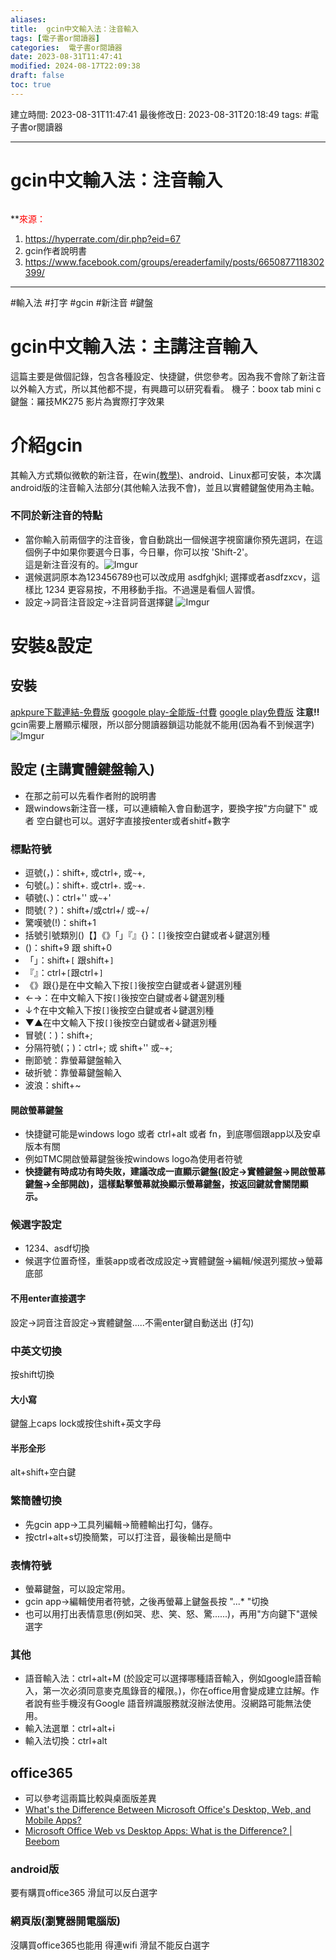 ```yaml
---
aliases: 
title:  gcin中文輸入法：注音輸入
tags: [電子書or閱讀器]
categories:  電子書or閱讀器
date: 2023-08-31T11:47:41
modified: 2024-08-17T22:09:38
draft: false
toc: true
---
```

建立時間: 2023-08-31T11:47:41
最後修改日: 2023-08-31T20:18:49
tags:  #電子書or閱讀器

---
# gcin中文輸入法：注音輸入
```toc
```
**<font color="#ff0000">來源：</font>
1. https://hyperrate.com/dir.php?eid=67
2. gcin作者說明書
3. https://www.facebook.com/groups/ereaderfamily/posts/6650877118302399/
---
#輸入法 #打字 #gcin #新注音 #鍵盤
# gcin中文輸入法：主講注音輸入
這篇主要是做個記錄，包含各種設定、快捷鍵，供您參考。因為我不會除了新注音以外輸入方式，所以其他都不提，有興趣可以研究看看。
機子：boox tab mini c
鍵盤：羅技MK275
影片為實際打字效果
# 介紹gcin 
其輸入方式類似微軟的新注音，在win[(教學)](https://home.gamer.com.tw/creationDetail.php?sn=2500433)、android、Linux都可安裝，本次講android版的注音輸入法部分(其他輸入法我不會)，並且以實體鍵盤使用為主軸。
### 不同於新注音的特點
- 當你輸入前兩個字的注音後，會自動跳出一個候選字視窗讓你預先選詞，在這個例子中如果你要選今日事，今日畢，你可以按 'Shift-2'。  
這是新注音沒有的。![Imgur](https://i.imgur.com/MF3xvdN.png)
- 選候選詞原本為123456789也可以改成用 asdfghjkl; 選擇或者asdfzxcv，這樣比 1234 更容易按，不用移動手指。不過還是看個人習慣。
- 設定→詞音注音設定→注音詞音選擇鍵
![Imgur](https://i.imgur.com/UzYVapv.png)
# 安裝&設定
## 安裝
[apkpure下載連結-免費版](https://apkpure.com/tw/tw-%E4%B8%AD%E6%96%87%E8%BC%B8%E5%85%A5%E6%B3%95-%E6%B3%A8%E9%9F%B3-%E5%80%89%E9%A0%A1-%E5%A4%A7%E6%98%93-%E8%A1%8C%E5%88%97-%E8%AA%9E%E9%9F%B3-%E8%8B%B1%E6%95%B8-%E9%8D%B5%E7%9B%A4/com.hyperrate.gcinfree?fbclid=IwAR1WdlORiL9A07ILn-Jry0-_rPo_gFT4YqiJJKOMeilS45aTzw5VXIszFPg)
[googole play-全能版-付費](https://play.google.com/store/apps/details?id=com.hyperrate.gcin)
[google play免費版](https://play.google.com/store/apps/details?id=com.hyperrate.gcinfree)
**注意!!** gcin需要上層顯示權限，所以部分閱讀器鎖這功能就不能用(因為看不到候選字)
![Imgur](https://i.imgur.com/2yCygfu.png)
## 設定 (主講實體鍵盤輸入)
- 在那之前可以先看作者附的說明書
- 跟windows新注音一樣，可以連續輸入會自動選字，要換字按"方向鍵下" 或者 空白鍵也可以。選好字直接按enter或者shitf+數字
### 標點符號
- 逗號(，)：shift+, 或ctrl+, 或`~`+,
- 句號(。)：shift+. 或ctrl+. 或`~`+.
- 頓號(、)：ctrl+'' 或`~`+'
- 問號(？)：shift+/或ctrl+/ 或`~`+/
- 驚嘆號(!)：shift+1
- 括號引號類別()【】《》「」『』{}：`[]`後按空白鍵或者↓鍵選別種
- ()：shift+9  跟 shift+0
- 「」：shift+`[` 跟shift+`]` 
- 『』：ctrl+`[`跟ctrl+`]`
- 《》跟{}是在中文輸入下按`[]`後按空白鍵或者↓鍵選別種
- ←→：在中文輸入下按`[]`後按空白鍵或者↓鍵選別種
- ↓↑在中文輸入下按`[]`後按空白鍵或者↓鍵選別種
- ▼▲在中文輸入下按`[]`後按空白鍵或者↓鍵選別種
- 冒號(：)：shift+;
- 分隔符號(；)：ctrl+; 或 shift+'' 或`~`+;
- 刪節號：靠螢幕鍵盤輸入
- 破折號：靠螢幕鍵盤輸入
- 波浪：shift+~
#### 開啟螢幕鍵盤
- 快捷鍵可能是windows logo 或者 ctrl+alt 或者 fn，到底哪個跟app以及安卓版本有關
- 例如TMC開啟螢幕鍵盤後按windows logo為使用者符號
- **快捷鍵有時成功有時失敗，建議改成一直顯示鍵盤(設定→實體鍵盤→開啟螢幕鍵盤→全部開啟)，這樣點擊螢幕就換顯示螢幕鍵盤，按返回鍵就會關閉顯示。**
### 候選字設定
- 1234、asdf切換
- 候選字位置奇怪，重裝app或者改成設定→實體鍵盤→編輯/候選列擺放→螢幕底部
#### 不用enter直接選字
設定→詞音注音設定→實體鍵盤.....不需enter鍵自動送出 (打勾)
### 中英文切換
按shift切換
#### 大小寫
鍵盤上caps lock或按住shift+英文字母
#### 半形全形
alt+shift+空白鍵
### 繁簡體切換
- 先gcin app→工具列編輯→簡體輸出打勾，儲存。
- 按ctrl+alt+s切換簡繁，可以打注音，最後輸出是簡中
### 表情符號
- 螢幕鍵盤，可以設定常用。
- gcin app→編輯使用者符號，之後再螢幕上鍵盤長按 "...* "切換
- 也可以用打出表情意思(例如哭、悲、笑、怒、驚......)，再用"方向鍵下"選候選字
### 其他
- 語音輸入法：ctrl+alt+M (於設定可以選擇哪種語音輸入，例如google語音輸入，第一次必須同意麥克風錄音的權限。)，你在office用會變成建立註解。作者說有些手機沒有Google 語音辨識服務就沒辦法使用。沒網路可能無法使用。
- 輸入法選單：ctrl+alt+i
- 輸入法切換：ctrl+alt
## office365
- 可以參考這兩篇比較與桌面版差異
- [What's the Difference Between Microsoft Office's Desktop, Web, and Mobile Apps?](https://www.howtogeek.com/334597/whats-the-difference-between-microsoft-offices-desktop-web-and-mobile-apps/?fbclid=IwAR1J8RhoOqUC3NGF8GlPP-iT6DHGlfI5c1GQ7l6UHglZt9d_wEvU36q1PO0)
- [Microsoft Office Web vs Desktop Apps: What is the Difference? | Beebom](https://beebom.com/microsoft-office-web-vs-desktop-apps-difference/?fbclid=IwAR2jY4NL2TpbBTdfOm0xHBB6ebD05-CgNimIrOhN95Z8KfQbUb_1bM-j6ZY)
### android版
要有購買office365
滑鼠可以反白選字
### 網頁版(瀏覽器開電腦版)
沒購買office365也能用
得連wifi
滑鼠不能反白選字
